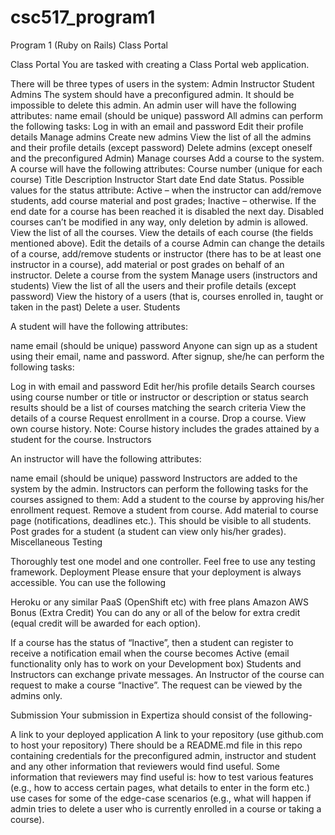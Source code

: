 # csc517_program1
Program 1 (Ruby on Rails) Class Portal

Class Portal
You are tasked with creating a Class Portal web application.

There will be three types of users in the system:
Admin
Instructor
Student
Admins
The system should have a preconfigured admin.  It should be impossible to delete this admin.
An admin user will have the following attributes: 
name
email (should be unique)
password
All admins can perform the following tasks:
Log in with an email and password
Edit their profile details
Manage admins
Create new admins
View the list of all the admins and their profile details (except password)
Delete admins (except oneself and the preconfigured Admin)
Manage courses
Add a course to the system. A course will have the following attributes: 
Course number (unique for each course)
Title
Description
Instructor
Start date
End date
Status.
Possible values for the status attribute:
Active – when the instructor can add/remove students, add course material and post grades;
Inactive – otherwise. If the end date for a course has been reached it is disabled the next day. Disabled courses can’t be modified in any way, only deletion by admin is allowed.
View the list of all the courses.
View the details of each course (the fields mentioned above). 
Edit the details of a course 
Admin can change the details of a course, add/remove students or instructor (there has to be at least one instructor in a course), add material or post grades on behalf of an instructor.
Delete a course from the system
Manage users (instructors and students)
View the list of all the users and their profile details (except password)
View the history of a users (that is, courses enrolled in, taught or taken in the past)
Delete a user.
Students

A student will have the following attributes: 

name
email (should be unique)
password
Anyone can sign up as a student using their email, name and password. After signup, she/he can perform the following tasks:

Log in with email and password
Edit her/his profile details
Search courses using course number or title or instructor or description or status
search results should be a list of courses matching the search criteria
View the details of a course
Request enrollment in a course.
Drop a course.
View own course history.
Note: Course history includes the grades attained by a student for the course.
Instructors

An instructor will have the following attributes: 

name
email (should be unique)
password
Instructors are added to the system by the admin. Instructors can perform the following tasks for the courses assigned to them:
Add a student to the course by approving his/her enrollment request.
Remove a student from course.
Add material to course page (notifications, deadlines etc.). This should be visible to all students.
Post grades for a student (a student can view only his/her grades).
Miscellaneous
Testing

Thoroughly test one model and one controller. Feel free to use any testing framework.
Deployment
Please ensure that your deployment is always accessible. You can use the following

Heroku or any similar PaaS (OpenShift etc) with free plans
Amazon AWS
Bonus (Extra Credit)
You can do any or all of the below for extra credit (equal credit will be awarded for each option).

If a course has the status of “Inactive”, then a student can register to receive a notification email when the course becomes Active (email functionality only has to work on your Development box)
Students and Instructors can exchange private messages.
An Instructor of the course can request to make a course “Inactive”. The request can be viewed by the admins only.

Submission
Your submission in Expertiza should consist of the following-

A link to your deployed application
A link to your repository (use github.com to host your repository)
There should be a README.md file in this repo containing credentials for the preconfigured admin, instructor and student and any other information that reviewers would find useful.
Some information that reviewers may find useful is:
how to test various features (e.g., how to access certain pages, what details to enter in the form etc.)
use cases for some of the edge-case scenarios (e.g., what will happen if admin tries to delete a user who is currently enrolled in a course or taking a course).

